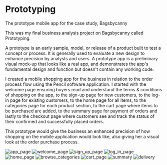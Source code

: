 # Prototyping
The prototype mobile app for the case study, Bagsbycanny

This was my final business analysis project on Bagsbycanny called Prototyping.

A prototype is an early sample, model, or release of a product built to test a concept or process. It is generally used to evaluate a new design to enhance precision by analysts and users. A prototype app is a preliminary visual mock-up that looks like a real app, and demonstrates the app's fundamental design and function but doesn't contain any working code.

I created a mobile shopping app for the business in relation to the order process flow using the Pencil software application. I started with the welcome page ensuring buyers read and understand the terms & conditions of shopping on the app, to the sign-up page for new customers, to the log-in page for existing customers, to the home page for all items, to the categories page for each product section, to the cart page where items to be purchased are added, to the summary page for payment of orders and lastly to the checkout page where customers see and track the status of their confirmed and successfully placed orders.

This prototype would give the business an enhanced precision of how shopping on the mobile application would look like, also giving her a visual look at the order purchase process.

![app_page](https://user-images.githubusercontent.com/94903456/205053434-367580e4-b080-4262-ac16-156906f05a00.png)
![welcome_page](https://user-images.githubusercontent.com/94903456/205053039-8f8d73bb-b1cd-48c1-9dd6-fbc83aed650c.png)
![sign_up_page](https://user-images.githubusercontent.com/94903456/205053077-d1ed2c1e-09ec-406c-a522-be0357ad0231.png)
![log_in_page](https://user-images.githubusercontent.com/94903456/205053089-ee55f777-35aa-4a26-a8a4-7c1c00800fab.png)
![home_page](https://user-images.githubusercontent.com/94903456/205053121-0d62c169-dbcf-4e28-b58b-fe22ecde9e98.png)
![browse_categories](https://user-images.githubusercontent.com/94903456/205053159-5416c0d8-1e5b-4f71-bbe2-b714893ce210.png)
![cart_page](https://user-images.githubusercontent.com/94903456/205053241-9812f489-e7d7-42c4-bb91-5c3ed16598cd.png)
![summary](https://user-images.githubusercontent.com/94903456/205053284-7bc09fe9-6e95-4d2f-b82d-f329c7d0b565.png)
![delivery](https://user-images.githubusercontent.com/94903456/205053411-a1e55f78-e208-4bb1-bde0-dd1894aeb84f.png)

